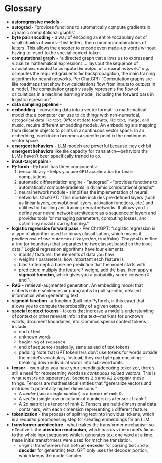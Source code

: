 # Glossary

- **autoregressive models** - 
- **autograd** - “provides functions to automatically compute gradients in dynamic computational graphs“
- **byte pair encoding** - a way of encoding an entire vocabulary out of small chunks of words—first letters, then common combinations of letters. This allows the encoder to encode even made-up words without having to resort to the <unk> special context token.
- **computational graph** - “a directed graph that allows us to express and visualize mathematical expressions … lays out the sequence of calculations needed to compute the output of a neural netowrk.” e.g. computes the required gradients for backpropagation, the main training algorithm for neural networks. Per ChatGPT: “Computation graphs are like roadmaps that show how calculations flow from inputs to outputs in a model. The computation graph visually represents the flow of calculations in a machine learning model, including the forward pass in logistic regression.”
- **data sampling pipeline** - 
- **embedding** - converting data into a vector format—a mathematical model that a computer can use to do things with non-numerical, categorical data like text. Different data formats, like text, image, and music, require different embedding models. An embedding is a mapping from discrete objects to points in a continuous vector space. In an embedding, each token becomes a specific point in the continuous vector space.
- **emergent behaviors** - LLM models are powerful because they exhibit **emergent behaviors** like the capacity for translation—behaviors the LLMs haven’t been specifically trained to do.
- **input-target pairs** -
- **PyTorch** - PyTorch has three components:
  1. tensor library - helps you use GPU acceleration for faster computations
  2. automatic differentiation engine - “autograd” - “provides functions to automatically compute gradients in dynamic computational graphs“
  3. neural network module - simplifies the implementation of neural networks. ChatGPT: “This module includes pre-defined layers (such as linear layers, convolutional layers, activation functions, etc.) and utilities for building and training neural networks. It allows you to define your neural network architecture as a sequence of layers and provides tools for managing parameters, computing losses, and optimizing models during training.”
- **logistic regression forward pass** - Per ChatGPT: “Logistic regression is a type of algorithm used for binary classification, which means it predicts one of two outcomes (like yes/no, true/false). The goal is to find a line (or boundary) that separates the two classes based on the input data.” Logical regression algorithms have four elements:
	- inputs / features: the elements of data you have
	- weights / parameters: how important each feature is
	- bias / intercept: a baseline prediction that the model starts with
	- prediction: multiply the feature * weight, add the bias, then apply a **sigmoid function**, which gives you a probability score between 0 and 1.
- **RAG** - retrieval-augmented generation. An embedding model that embeds entire sentences or paragraphs to pull specific, detailed information when generating text.
- **sigmoid function** - a function (built into PyTorch, in this case) that allows you to compute the probability of a given output
- **special context tokens** - tokens that increase a model’s understanding of context or other relevant info in the text—markers for unknown words, document boundaries, etc. Common special context tokens include:
     - end of text
     - unknown words
     - beginning of sequence
     - end of sequence (basically, same as end of text tokens)
     - padding
Note that GPT tokenizers don’t use <unk> tokens for words outside the model’s vocabulary. Instead, they use byte pair encoding—breaking down individual words into sub-word units.
- **tensor** - even after you have your encoding/decoding tokenizer, there’s still a need for representing words as *continuous valued vectors*. This is what tensors do (apparently). Sections 2.6 and A2.2 explain these things. Tensors are mathematical entities that “generalize vectors and matrices to potentially higher dimensions.” 
	- A *scalar* (just a single number) is a tensor of rank 0. 
	- A *vector* (single row or column of numbers) is a tensor of rank 1. 
	- A 2d matrix is a tensor of rank 2. 
Tensors are multi-dimensional data containers, with each dimension representing a different feature.
- **tokenization** - the process of splitting text into individual tokens, which is a required preprocessing step for creating embeddings for an LLM
- **transformer architecture** - what makes the transformer mechanism so effective is the **attention mechanism**, which narrows the model’s focus to the whole input sequence while it generates text one word at a time. these initial transformers were used for machine translation.
	- original transformers had both an **encoder** for parsing text and a **decoder** for generating text. GPT only uses the decoder portion, which keeps the model simpler.
